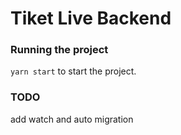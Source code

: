 # Tiket Live Backend

### Running the project

`yarn start` to start the project. 

### TODO
add watch and auto migration
